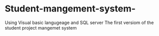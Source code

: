 # Student-mangement-system-
Using Visual basic langugeage and SQL server
The first versiom of the student project mangemet system 
